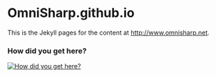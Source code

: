 OmniSharp.github.io
===================

This is the Jekyll pages for the content at http://www.omnisharp.net.

### How did you get here?

[![How did you get here?](http://img.youtube.com/vi/H947PtHmh0Y/0.jpg)](http://www.youtube.com/watch?v=H947PtHmh0Y) 
